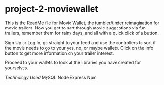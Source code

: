 # project-2-moviewallet

This is the ReadMe file for Movie Wallet, the tumbler/tinder reimagination for movie trailers. Now you get to sort through movie suggestions via fun trailers, remember them for rainy days, and all with a quick click of a button. 

Sign Up or Log In, go straight to your feed and use the controllers to sort if the movie needs to go to your yes, no, or maybe wallets. Click on the info button to get more information on your trailer interest.

Proceed to your wallets to look at the libraries you have created for yourselves. 

*Technology Used*
MySQL
Node
Express
Npm